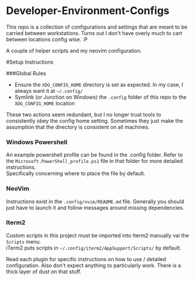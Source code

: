 # Developer-Environment-Configs

This repo is a collection of configurations and settings that are meant to be carried between workstations.
Turns out I don't have overly much to cart between locations config wise. :P

A couple of helper scripts and my neovim configuration.

#Setup Instructions

###Global Rules

- Ensure the `XDG_CONFIG_HOME` directory is set as expected.
  In my case, I always want it at `~/.config/`
- Symlink (or Junction on Windows) the `.config` folder of this repo to the `XDG_CONFIG_HOME` location

These two actions seem redundant, but I no longer trust tools to consistently obey the config home setting.
Sometimes they just make the assumption that the directory is consistent on all machines.

### Windows Powershell

An example powershell profile can be found in the .config folder.
Refer to the `Microsoft.PowerShell_profile.ps1` file in that folder for more detailed instructions.  
Specifically concerning where to place the file by default.

### NeoVim

Instructions exist in the `.config/nvim/README.md` file.
Generally you should just have to launch it and follow messages around missing dependencies.

### Iterm2

Custom scripts in this project must be imported into Iterm2 manually vai the `Scripts` menu.  
iTerm2 puts scripts in `~/.config/iterm2/AppSupport/Scripts/` by default.

Read each plugin for specific instructions on how to use / detailed configuration.
Also don't expect anything to particularly work.
There is a thick layer of dust on that stuff.
